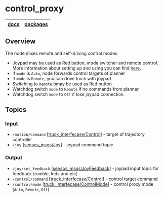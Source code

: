 # control_proxy

| [**docs**](../../doc/README.md) | [**packages**](../README.md) |
|---------------------------------|------------------------------|

## Overview
The node mixes remote and self-driving control modes:
- Joypad may be used as Red batton, mode switcher and remote control. More information about setting up and using you can find [here](../../doc/remote_control.md).
- If `mode` is `Auto`, node forwards control targets of planner
- If `mode` is `Remote`, you can drive truck with joypad
- Switching to `Remote` bmay be used as Red button
- Watchdog switch `mode`  to `Remote` if no commands from planner
- Watchdog switch `mode` to `Off` if lose joypad connection.

## Topics
### Input
- `/motion/command` [[truck_interfecase/Control](https://github.com/robotics-laboratory/truck/blob/master/packages/truck_msgs/msg/Control.msg)] - target of trajectory controller
- `/joy` [[sensos_msgs/Joy](http://docs.ros.org/en/melodic/api/sensor_msgs/html/msg/Joy.html)] - joypad command topic

### Output
- `/joy/set_feedback` [[sensos_msgs/JoyFeedback](http://docs.ros.org/en/melodic/api/sensor_msgs/html/msg/JoyFeedback.html)] - joypad input topic for feedback (rumble, leds and etc) 
- `/control/command` [[truck_interfecase/Control](https://github.com/robotics-laboratory/truck/blob/master/packages/truck_msgs/msg/Control.msg)] - control target command
- `/control/mode` [[truck_interfecase/ControlMode](https://github.com/robotics-laboratory/truck/blob/master/packages/truck_msgs/msg/ControlMode.msg)] - control proxy mode (`Auto`, `Remote`, `Off`)
